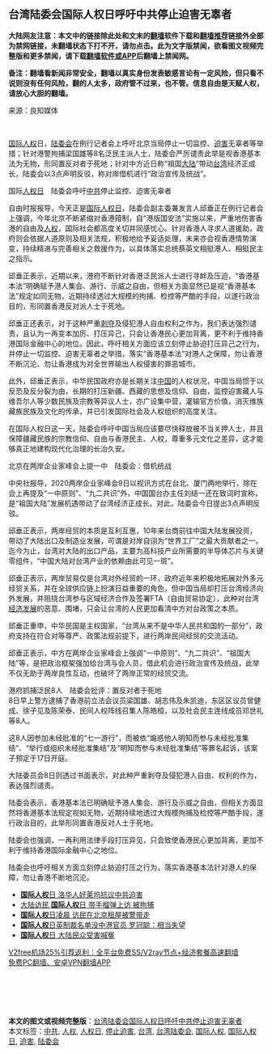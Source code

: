  <h2>台湾陆委会国际人权日呼吁中共停止迫害无辜者</h2> <p class="notice"><b>大陆网友注意：本文中的链接除此处和文末的<a href="https://github.com/bannedbook/fanqiang" >翻墙</a>软件下载和<a href="https://github.com/killgcd/justmysocks/blob/master/README.md">翻墙推荐</a>链接外全部为禁网链接，未翻墙状态下打不开，请勿点击。此为文字版禁闻，欲看图文视频完整版和更多禁闻，请下载<a href="https://github.com/bannedbook/fanqiang">翻墙软件或APP</a>后翻墙上禁闻网。</p><p>备注：翻墙看新闻非常安全，翻墙以真实身份发表敏感言论有一定风险，但只看不说则没有任何风险，翻的人太多，政府管不过来，也不管。信息自由是天赋人权，请放心大胆的翻墙。</b></p>  <div class="entry"> <p>来源：良知媒体</p> <p></br></p> <p><a href="https://www.bannedbook.org/bnews/tag/%E5%9B%BD%E9%99%85%E4%BA%BA%E6%9D%83/" class="st_tag internal_tag" rel="tag" title="标签 国际人权 下的日志">国际人权</a>日，<a href="https://www.bannedbook.org/bnews/tag/%e9%99%86%e5%a7%94%e4%bc%9a/" class="st_tag internal_tag" rel="tag" title="标签 陆委会 下的日志">陆委会</a>在例行记者会上呼吁北京当局停止一切监控、<a href="https://www.bannedbook.org/bnews/tag/%e8%bf%ab%e5%ae%b3/" class="st_tag internal_tag" rel="tag" title="标签 迫害 下的日志">迫害</a>无辜者等举措；针对港警拘捕梁国雄等8名泛民主派人士，陆委会严厉谴责此举是视香港基本法为无物，形同置反对者于死地；针对中方近日称“祖国<span class='wp_keywordlink_affiliate'><a href="https://www.bannedbook.org/" title="大陆" target="_blank">大陆</a></span>”带动<a href="https://www.bannedbook.org/bnews/tag/%e5%8f%b0%e6%b9%be/" class="st_tag internal_tag" rel="tag" title="标签 台湾 下的日志">台湾</a>经济正成长，陆委会以3点声明反驳，称对岸借机进行“政治宣传及统战”。</p> <p>国际<a href="https://www.bannedbook.org/bnews/tag/%E4%BA%BA%E6%9D%83%E6%97%A5/" class="st_tag internal_tag" rel="tag" title="标签 人权日 下的日志">人权日</a>　陆委会呼吁<a href="https://www.bannedbook.org/bnews/tag/%e4%b8%ad%e5%85%b1/" class="st_tag internal_tag" rel="tag" title="标签 中共 下的日志">中共</a>停止监控、迫害无辜者</p> <p>自由时报报导，今天正是<a href="https://www.bannedbook.org/bnews/tag/%e5%9b%bd%e9%99%85%e4%ba%ba%e6%9d%83%e6%97%a5/" class="st_tag internal_tag" rel="tag" title="标签 国际人权日 下的日志">国际人权日</a>，陆委会副主委兼发言人邱垂正在例行记者会上强调，今年北京不断紧缩对香港箝制，自“港版国安法”实施以来，严重地伤害香港的自由及<a href="https://www.bannedbook.org/bnews/tag/%e4%ba%ba%e6%9d%83/" class="st_tag internal_tag" rel="tag" title="标签 人权 下的日志">人权</a>，国际社会都高度关切并同感忧心。针对香港人寻求人道援助，政府则会依据人道原则及相关法规，积极地给予妥适处理，未来亦会视香港情势演变，持续精进与完善相关之救援作为，以具体落实总统蔡英文相挺港人、相挺民主之指示。</p>  <p>邱垂正表示，近期以来，港府不断针对香港泛民派人士进行寻衅及压迫，“香港基本法”明确赋予港人集会、游行、示威之自由，但相关方面显然已是视“香港基本法”规定如同无物，近期持续透过大规模的拘捕、检控等严酷的手段，以遂行政治目的，形同置香港反对派人士于死地。</p> <p>邱垂正还表示，对于这种严重<span class='wp_keywordlink'><a href="https://www.bannedbook.org/forum2/topic21.html" title="《剥夺》 黄建民 著" target="_blank">剥夺</a></span>及侵犯港人自由权利之作为，我们表达强烈谴责，且认为一再变本加厉、打压异己，只会让香港民心更加背离，更不利于维持香港国际金融中心的地位。因此，呼吁相关方面应该立刻停止胁迫打压异己之行为，并停止一切监控、迫害无辜者之举措，落实“香港基本法”对港人之保障，勿让香港不断沉沦、勿让香港成为对全世界输出人权侵害的罪恶城市。</p> <p>此外，邱垂正表示，中华民国政府亦是长期关注<span class='wp_keywordlink_affiliate'><a href="https://www.bannedbook.org/" title="中国" target="_blank">中国</a></span>的人权状况，中国当局惯于以反恐及反分裂为由，长期的打压新疆、西藏的思想及信仰、自由，监控迫害藏人与维吾尔人等少数民族及宗教等异议人士，亦广设集中营，灌输官方价值，消灭维族藏族民族及文化的传承，并已引发国际社会及人权组织的高度关注。</p> <p>在国际人权日这一天，陆委会呼吁中国当局应该要尽快释放被不当关押人士，并且保障疆藏民族的宗教信仰、自由与香港民主、人权，尊重多元文化之差异，这才能够真正地建构现代化治理的长治久安。</p> <p>北京在两岸企业家峰会上提一中　陆委会：借机统战</p>  <p>中央社报导，2020两岸企业家峰会9日以视讯方式在台北、厦门两地举行，除在会上再提及“一中原则”、“九二共识”外，中国国台办主任刘结一还在致词时宣称，是“祖国大陆”发展机遇带动了台湾经济正成长。对此，陆委会今日提出3点声明反驳。</p> <p>邱垂正表示，两岸经贸的本质是互利互惠，10年来台商前往中国大陆发展投资，带动了大陆出口及制造业发展，可谓是对岸自诩为“世界工厂”之最大贡献者之一。迄今为止，台湾对大陆的出口产品，主要为高科技产业所需要的半导体芯片与关键零组件，“中国大陆对台湾产业的依赖由此可见一斑”。</p> <p>邱垂正表示，两岸贸易仅是台湾对外经贸的一环，政府近年来积极地拓展对外多元经贸关系，并在全球供应链上扮演日益重要的角色，但中国当局却打压台湾经济向外发展，并阻挠台湾参与区域经济合作及签署FTA（自由贸易协定），此种对台湾<span class='wp_keywordlink'><a href="https://www.bannedbook.org/forum2/topic869.html" title="宪政、法治和经济发展——走向市场经济的制度保障" target="_blank">经济发展</a></span>的恶意、围堵，只会让台湾的人民更加看清中方对台政策之本质。</p> <p>邱垂正重申，中华民国是主权国家，“台湾从来不是中华人民共和国的一部分”，政府支持在符合对等尊严、政策法规前提下，进行两岸民间经贸的交流活动。</p> <p>邱垂正表示，中方在两岸企业家峰会上强调“一中原则”、“九二共识”、“祖国大陆”等，是把政治框架强加给台湾与会人员，借此机会进行政治宣传及统战，此举不仅无助于两岸良性互动，也破坏了两岸正常的经贸交流。</p>  <p>港府抓捕泛民8人　陆委会批评：置反对者于死地<br />8日早上警方逮捕了香港前立法会议员梁国雄、胡志伟及朱凯迪，东区区议员曾健成、徐子见及陈荣泰、民间人权阵线召集人陈皓桓，以及社会民主连线成员邓世礼等8人。</p> <p>这8人因参加未经批准的“七一游行”，而被依“煽惑他人明知而参与未经批准集结”、“举行或组织未经批准集结”及“明知而参与未经批准集结”等罪名起诉，该案子预定于17日开庭。</p> <p>大陆委员会8日则透过书面表示，对此种严重剥夺及侵犯港人自由、权利的作为，表达强烈谴责。</p> <p>陆委会表示，香港基本法已明确赋予港人集会、游行及示威之自由，但相关方面显然将香港基本法规定视如无物，近期持续地透过大规模拘捕及检控等严酷手段，遂行政治目的，此举形同置香港反对人士于死地。</p> <p>陆委会也强调，一再利用法律手段打压异见，只会致使香港民心更加背离，更加不利于维持香港国际金融中心之地位。</p>  <p>陆委会也呼吁相关方面立刻停止胁迫打压之行为，落实香港基本法针对港人的保障，勿让香港不断地沉沦。</p> <ul class='op-related-articles' title='相关阅读'> <li><a href='https://www.bannedbook.org/bnews/bannedvideo/20201213/1446674.html' target='_blank'><b>国际人权</b>日 洛华人好莱坞抗议中共迫害</a></li> <li><a href='https://www.bannedbook.org/bnews/cbnews/20201212/1446465.html' target='_blank'>大陆访民 <b>国际人权</b>日 带手榴弹上访 被拘捕</a></li> <li><a href='https://www.bannedbook.org/bnews/cbnews/20201212/1446411.html' target='_blank'><b>国际人权</b>日凌晨 访民在北京租屋被警带走</a></li> <li><a href='https://www.bannedbook.org/bnews/worldnews/20201212/1446210.html' target='_blank'><b>国际人权</b>日英制裁名单没中港官员 罗冠聪：相当失望</a></li> <li><a href='https://www.bannedbook.org/bnews/taiwannews/20201211/1445996.html' target='_blank'><b>国际人权</b>日 大陆民众受害喊冤</a></li> </ul> <p class="texttj"> <a href="https://www.bannedbook.org/forum23/topic22702.html" target="_blank">V2free机场25%引荐返利：全平台免费SS/V2ray节点+经济套餐高速翻墙</a><br/> <a href="https://github.com/bannedbook/fanqiang/wiki/%E7%A6%81%E9%97%BB%E7%BD%91%E5%AE%89%E5%8D%93%E7%BF%BB%E5%A2%99%E6%96%B0%E9%97%BBAPP" target="_blank">免费PC翻墙、安卓VPN翻墙APP</a></p><p></br></br><br /> </br></p><a name='sharetosocial'></a>       <div><b>本文的图文或视频完整版</b>：<a href='https://www.bannedbook.org/bnews/comments/20201213/1446743.html'>台湾陆委会国际人权日呼吁中共停止迫害无辜者</a></div>  </div><!--END ENTRY--> <div class="postfooter"> <div>本文标签：<a href="https://www.bannedbook.org/bnews/tag/%e4%b8%ad%e5%85%b1/" rel="tag">中共</a>, <a href="https://www.bannedbook.org/bnews/tag/%e4%ba%ba%e6%9d%83/" rel="tag">人权</a>, <a href="https://www.bannedbook.org/bnews/tag/%E4%BA%BA%E6%9D%83%E6%97%A5/" rel="tag">人权日</a>, <a href="https://www.bannedbook.org/bnews/tag/%E5%81%9C%E6%AD%A2%E8%BF%AB%E5%AE%B3/" rel="tag">停止迫害</a>, <a href="https://www.bannedbook.org/bnews/tag/%e5%8f%b0%e6%b9%be/" rel="tag">台湾</a>, <a href="https://www.bannedbook.org/bnews/tag/%e5%8f%b0%e6%b9%be%e9%99%86%e5%a7%94%e4%bc%9a/" rel="tag">台湾陆委会</a>, <a href="https://www.bannedbook.org/bnews/tag/%E5%9B%BD%E9%99%85%E4%BA%BA%E6%9D%83/" rel="tag">国际人权</a>, <a href="https://www.bannedbook.org/bnews/tag/%e5%9b%bd%e9%99%85%e4%ba%ba%e6%9d%83%e6%97%a5/" rel="tag">国际人权日</a>, <a href="https://www.bannedbook.org/bnews/tag/%e8%bf%ab%e5%ae%b3/" rel="tag">迫害</a>, <a href="https://www.bannedbook.org/bnews/tag/%e9%99%86%e5%a7%94%e4%bc%9a/" rel="tag">陆委会</a></div>  </div><!--END POSTFOOTER--> 